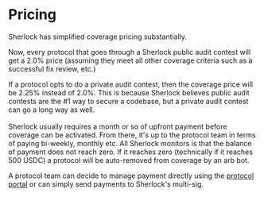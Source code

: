 # Pricing

Sherlock has simplified coverage pricing substantially.&#x20;

Now, every protocol that goes through a Sherlock public audit contest will get a 2.0% price (assuming they meet all other coverage criteria such as a successful fix review, etc.)

If a protocol opts to do a private audit contest, then the coverage price will be 2.25% instead of 2.0%. This is because Sherlock believes public audit contests are the #1 way to secure a codebase, but a private audit contest can go a long way as well. \
\
Sherlock usually requires a month or so of upfront payment before coverage can be activated. From there, it's up to the protocol team in terms of paying bi-weekly, monthly etc. All Sherlock monitors is that the balance of payment does not reach zero. If it reaches zero (technically if it reaches 500 USDC) a protocol will be auto-removed from coverage by an arb bot.&#x20;

A protocol team can decide to manage payment directly using the [protocol portal](https://app.sherlock.xyz/protocols/balance) or can simply send payments to Sherlock's multi-sig.
